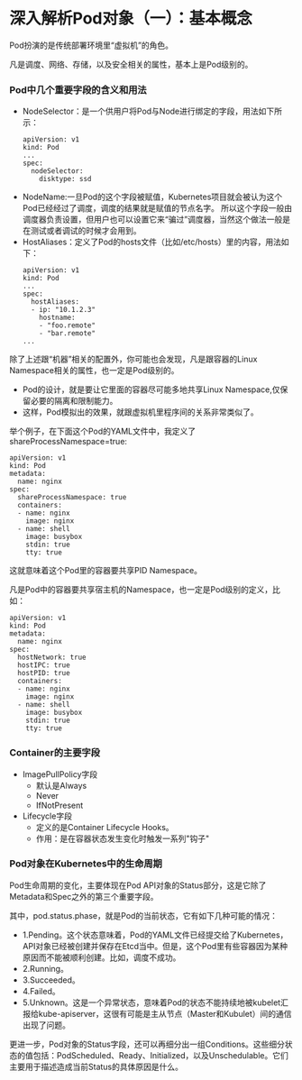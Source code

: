 # 深入解析Pod对象（一）：基本概念

Pod扮演的是传统部署环境里“虚拟机”的角色。

凡是调度、网络、存储，以及安全相关的属性，基本上是Pod级别的。

### Pod中几个重要字段的含义和用法
* NodeSelector：是一个供用户将Pod与Node进行绑定的字段，用法如下所示：
    ```
    apiVersion: v1
    kind: Pod
    ...
    spec:
      nodeSelector:
        disktype: ssd
    ```
* NodeName:一旦Pod的这个字段被赋值，Kubernetes项目就会被认为这个Pod已经经过了调度，调度的结果就是赋值的节点名字。 所以这个字段一般由调度器负责设置，但用户也可以设置它来“骗过”调度器，当然这个做法一般是在测试或者调试的时候才会用到。
* HostAliases：定义了Pod的hosts文件（比如/etc/hosts）里的内容，用法如下：
    ```
    apiVersion: v1
    kind: Pod
    ...
    spec:
      hostAliases:
      - ip: "10.1.2.3"
        hostname:
        - "foo.remote"
        - "bar.remote"
    ...
    ```

除了上述跟“机器”相关的配置外，你可能也会发现，凡是跟容器的Linux Namespace相关的属性，也一定是Pod级别的。
* Pod的设计，就是要让它里面的容器尽可能多地共享Linux Namespace,仅保留必要的隔离和限制能力。
* 这样，Pod模拟出的效果，就跟虚拟机里程序间的关系非常类似了。

举个例子，在下面这个Pod的YAML文件中，我定义了shareProcessNamespace=true:
```
apiVersion: v1
kind: Pod
metadata:
  name: nginx
spec:
  shareProcessNamespace: true
  containers:
  - name: nginx
    image: nginx
  - name: shell
    image: busybox
    stdin: true
    tty: true
```
这就意味着这个Pod里的容器要共享PID Namespace。

凡是Pod中的容器要共享宿主机的Namespace，也一定是Pod级别的定义，比如：
```
apiVersion: v1
kind: Pod
metadata:
  name: nginx
spec:
  hostNetwork: true
  hostIPC: true
  hostPID: true
  containers:
  - name: nginx
    image: nginx
  - name: shell
    image: busybox
    stdin: true
    tty: true
```

### Container的主要字段
* ImagePullPolicy字段
    * 默认是Always
    * Never
    * IfNotPresent
* Lifecycle字段
    * 定义的是Container Lifecycle Hooks。
    * 作用：是在容器状态发生变化时触发一系列"钩子"

### Pod对象在Kubernetes中的生命周期
Pod生命周期的变化，主要体现在Pod API对象的Status部分，这是它除了Metadata和Spec之外的第三个重要字段。

其中，pod.status.phase，就是Pod的当前状态，它有如下几种可能的情况：
* 1.Pending。这个状态意味着，Pod的YAML文件已经提交给了Kubernetes，API对象已经被创建并保存在Etcd当中。但是，这个Pod里有些容器因为某种原因而不能被顺利创建。比如，调度不成功。
* 2.Running。
* 3.Succeeded。
* 4.Failed。
* 5.Unknown。这是一个异常状态，意味着Pod的状态不能持续地被kubelet汇报给kube-apiserver，这很有可能是主从节点（Master和Kubulet）间的通信出现了问题。

更进一步，Pod对象的Status字段，还可以再细分出一组Conditions。这些细分状态的值包括：PodScheduled、Ready、Initialized，以及Unschedulable。它们主要用于描述造成当前Status的具体原因是什么。

